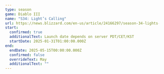 ```yaml
---
type: season
game: Diablo III
name: "S34: Light’s Calling"
url: https://news.blizzard.com/en-us/article/24166297/season-34-lights-calling-preview
start:
  confirmed: true
  additionalText: Launch date depends on server PDT/CET/KST
  startDate: 2025-01-31T01:00:00.000Z
end:
  endDate: 2025-05-15T00:00:00.000Z
  confirmed: false
  overrideText: May
  additionalText: ""
---
```

